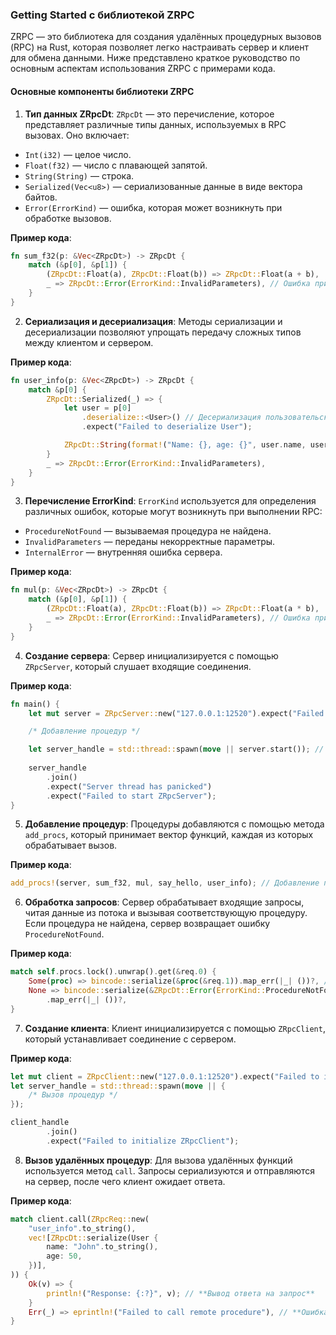 ### Getting Started с библиотекой ZRPC

ZRPC — это библиотека для создания удалённых процедурных вызовов (RPC) на Rust, которая позволяет легко настраивать сервер и клиент для обмена данными. Ниже представлено краткое руководство по основным аспектам использования ZRPC с примерами кода.

#### Основные компоненты библиотеки ZRPC

1. **Тип данных ZRpcDt**:
`ZRpcDt` — это перечисление, которое представляет различные типы данных, используемых в RPC вызовах. Оно включает:

- `Int(i32)` — целое число.
- `Float(f32)` — число с плавающей запятой.
- `String(String)` — строка.
- `Serialized(Vec<u8>)` — сериализованные данные в виде вектора байтов.
- `Error(ErrorKind)` — ошибка, которая может возникнуть при обработке вызовов.

**Пример кода**:
```rust
fn sum_f32(p: &Vec<ZRpcDt>) -> ZRpcDt {
    match (&p[0], &p[1]) {
        (ZRpcDt::Float(a), ZRpcDt::Float(b)) => ZRpcDt::Float(a + b),
        _ => ZRpcDt::Error(ErrorKind::InvalidParameters), // Ошибка при неверных параметрах
    }
}
```

2. **Сериализация и десериализация**:
Методы сериализации и десериализации позволяют упрощать передачу сложных типов между клиентом и сервером.

**Пример кода**:
```rust
fn user_info(p: &Vec<ZRpcDt>) -> ZRpcDt {
    match &p[0] {
        ZRpcDt::Serialized(_) => {
            let user = p[0]
                .deserialize::<User>() // Десериализация пользовательских данных
                .expect("Failed to deserialize User");

            ZRpcDt::String(format!("Name: {}, age: {}", user.name, user.age))
        }
        _ => ZRpcDt::Error(ErrorKind::InvalidParameters),
    }
}
```

3. **Перечисление ErrorKind**:
`ErrorKind` используется для определения различных ошибок, которые могут возникнуть при выполнении RPC:

- `ProcedureNotFound` — вызываемая процедура не найдена.
- `InvalidParameters` — переданы некорректные параметры.
- `InternalError` — внутренняя ошибка сервера.

**Пример кода**:
```rust
fn mul(p: &Vec<ZRpcDt>) -> ZRpcDt {
    match (&p[0], &p[1]) {
        (ZRpcDt::Float(a), ZRpcDt::Float(b)) => ZRpcDt::Float(a * b),
        _ => ZRpcDt::Error(ErrorKind::InvalidParameters), // Ошибка при неверных параметрах
    }
}
```

4. **Создание сервера**:
Сервер инициализируется с помощью `ZRpcServer`, который слушает входящие соединения.

**Пример кода**:
```rust
fn main() {
    let mut server = ZRpcServer::new("127.0.0.1:12520").expect("Failed to initialize ZRpcServer");

    /* Добавление процедур */

    let server_handle = std::thread::spawn(move || server.start()); // Запуск сервера
    
    server_handle
        .join()
        .expect("Server thread has panicked")
        .expect("Failed to start ZRpcServer");
}
```

5. **Добавление процедур**:
Процедуры добавляются с помощью метода `add_procs`, который принимает вектор функций, каждая из которых обрабатывает вызов.

**Пример кода**:
```rust
add_procs!(server, sum_f32, mul, say_hello, user_info); // Добавление процедур на сервер
```

6. **Обработка запросов**:
Сервер обрабатывает входящие запросы, читая данные из потока и вызывая соответствующую процедуру. Если процедура не найдена, сервер возвращает ошибку `ProcedureNotFound`.

**Пример кода**:
```rust
match self.procs.lock().unwrap().get(&req.0) {
    Some(proc) => bincode::serialize(&proc(&req.1)).map_err(|_| ())?, // Вызов процедуры
    None => bincode::serialize(&ZRpcDt::Error(ErrorKind::ProcedureNotFound)) // Ошибка, если процедура не найдена
        .map_err(|_| ())?,
}
```

7. **Создание клиента**:
Клиент инициализируется с помощью `ZRpcClient`, который устанавливает соединение с сервером.

**Пример кода**:
```rust
let mut client = ZRpcClient::new("127.0.0.1:12520").expect("Failed to initialize ZRpcClient"); // Создание клиента
let server_handle = std::thread::spawn(move || {
    /* Вызов процедур */
});

client_handle
        .join()
        .expect("Failed to initialize ZRpcClient");
```

8. **Вызов удалённых процедур**:
Для вызова удалённых функций используется метод `call`. Запросы сериализуются и отправляются на сервер, после чего клиент ожидает ответа.

**Пример кода**:
```rust
match client.call(ZRpcReq::new(
    "user_info".to_string(),
    vec![ZRpcDt::serialize(User {
        name: "John".to_string(),
        age: 50,
    })],
)) {
    Ok(v) => {
        println!("Response: {:?}", v); // **Вывод ответа на запрос**
    }
    Err(_) => eprintln!("Failed to call remote procedure"), // **Ошибка при вызове удалённой процедуры**
}
```